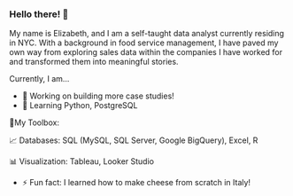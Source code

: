 ### Hello there! 👋
My name is Elizabeth, and I am a self-taught data analyst currently residing in NYC. With a background in food service management, I have paved my own way from exploring sales data within the companies I have worked for and transformed them into meaningful stories.

Currently, I am...
- 🔭 Working on building more case studies!
- 🌱 Learning Python, PostgreSQL


🔧My Toolbox:

:chart_with_upwards_trend: Databases: SQL (MySQL, SQL Server, Google BigQuery), Excel, R

:bar_chart: Visualization: Tableau, Looker Studio

- ⚡ Fun fact: I learned how to make cheese from scratch in Italy! 
